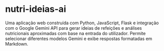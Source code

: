 # nutri-ideias-ai
Uma aplicação web construída com Python, JavaScript, Flask e integração com o Google Gemini API para gerar ideias de refeições e análises nutricionais aproximadas com base na entrada do utilizador. Permite selecionar diferentes modelos Gemini e exibe respostas formatadas em Markdown.
